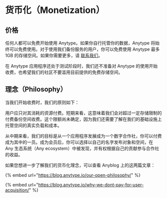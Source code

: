 # 货币化（Monetization）

## 价格

任何人都可以免费开始使用 Anytype。如果你自行托管你的数据，Anytype 将始终可以免费使用。对于使用我们备份服务的用户，你可以免费使用 Anytype 最多 1GB 的存储空间。如果你需要更多，请 [联系我们](mailto:storage@anytype.io)。

在 Anytype 应用程序还处于测试阶段时，我们还不准备对 Anytype 的使用开始收费，也希望我们的社区不要滥用目前提供的免费存储空间。

## 理念（Philosophy）

当我们开始收费时，我们的原则如下：

用户应只对其消耗的资源付费。短期来看，这意味着我们会对超过一定存储限制的付费备份空间收费。这个限额尚未确定，因为我们还需要了解在我们的基础设施上托管空间的真实负载和成本。

从中期来看，我们的目标是从一个应用程序发展成为一个数字合作社，你可以付费成为其中的一员。成为会员后，你可以选择以自己的名字发布对象和空间，在 Any 生态系统（Any ecosystem）中被发现，并有权根据自己的贡献参与合作社的收益。

如果您想进一步了解我们的货币化理念，可以查看 Anyblog 上的这两篇文章：

{% embed url="https://blog.anytype.io/our-open-philosophy/" %}

{% embed url="https://blog.anytype.io/why-we-dont-pay-for-user-acquisition/" %}
